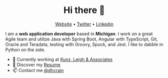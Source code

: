 <h1 align="center">Hi there 👋</h1>

<p align="center">
  <a href="https://dhcrain.com/">Website</a> •
  <a href="https://twitter.com/dhcrain">Twitter</a> •
  <a href="https://www.linkedin.com/in/daviscrain">Linkedin</a>
</p>

I am a __web application developer__ based in __Michigan__. I work on a great Agile team and utilize Java with Spring Boot, Angular with TypeScript, Git, Oracle and Teradata, testing with Groovy, Spock, and Jest. I like to dabble in Python on the side.

* 💼 Currently working at [Kunz, Leigh & Associates](https://kunzleigh.com/) <br/>
* 🔖 Discover my [Resume](https://dhcrain.com/#resume)<br/>
* 📫 Contact me [@dhcrain](https://twitter.com/dhcrain)
